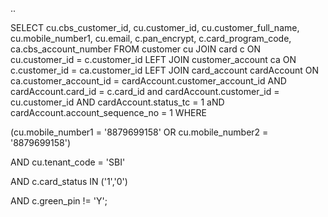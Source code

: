 ..

SELECT 
    cu.cbs_customer_id,
    cu.customer_id,
    cu.customer_full_name,
    cu.mobile_number1,
    cu.email,
    c.pan_encrypt,
    c.card_program_code,
    ca.cbs_account_number
FROM customer cu
JOIN card c 
    ON cu.customer_id = c.customer_id
LEFT JOIN customer_account ca 
                     ON c.customer_id = ca.customer_id 
                    LEFT JOIN card_account cardAccount 
                   ON ca.customer_account_id = cardAccount.customer_account_id
                  AND cardAccount.card_id = c.card_id and cardAccount.customer_id = cu.customer_id 
                  AND cardAccount.status_tc = 1 aND cardAccount.account_sequence_no = 1
WHERE
 
  (cu.mobile_number1 = '8879699158' OR cu.mobile_number2 = '8879699158')
 
  AND cu.tenant_code = 'SBI'
 
  AND c.card_status IN ('1','0')
 
  AND c.green_pin != 'Y';